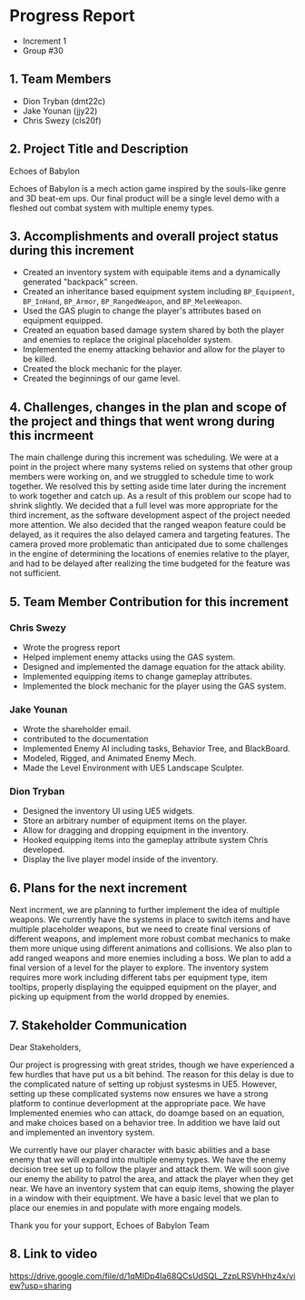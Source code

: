 # Progress Report
- Increment 1
- Group #30

## 1. Team Members
- Dion Tryban (dmt22c)
- Jake Younan (jjy22)
- Chris Swezy (cls20f)

## 2. Project Title and Description
Echoes of Babylon

Echoes of Babylon is a mech action game inspired by the souls-like genre and 3D beat-em ups. Our final product will be a single level demo with a fleshed out combat system with multiple enemy types.

## 3. Accomplishments and overall project status during this increment
<!-- Describe in detail what was accomplished during this increment and where your project stands overall compared to the initial scope and functionality proposed. -->

- Created an inventory system with equipable items and a dynamically generated "backpack" screen.
- Created an inheritance based equipment system including `BP_Equipment`, `BP_InHand`, `BP_Armor`, `BP_RangedWeapon`, and `BP_MeleeWeapon`.
- Used the GAS plugin to change the player's attributes based on equipment equipped.
- Created an equation based damage system shared by both the player and enemies to replace the original placeholder system.
- Implemented the enemy attacking behavior and allow for the player to be killed.
- Created the block mechanic for the player.
- Created the beginnings of our game level.

## 4. Challenges, changes in the plan and scope of the project and things that went wrong during this incrmeent
<!-- Please describe here in detail: 

- anything that was challenging during this increment and how you dealt with the challenges 

- any changes that occurred in the initial plan you had for the project or its scope. Describe the reasons for the changes.  

- anything that went wrong during this increment -->

The main challenge during this increment was scheduling. We were at a point in the project where many systems relied on systems that other group members were working on, and we struggled to schedule time to work together. We resolved this by setting aside time later during the increment to work together and catch up. As a result of this problem our scope had to shrink slightly. We decided that a full level was more appropriate for the third increment, as the software development aspect of the project needed more attention. We also decided that the ranged weapon feature could be delayed, as it requires the also delayed camera and targeting features. The camera proved more problematic than anticipated due to some challenges in the engine of determining the locations of enemies relative to the player, and had to be delayed after realizing the time budgeted for the feature was not sufficient.

## 5. Team Member Contribution for this increment
<!-- Please list each individual member and their contributions to each of the deliverables in this increment (be as detailed as possible). In other words, describe the contribution of each team member to: 

    the progress report, including the sections they wrote or contributed to 

    the requirements and design document, including the sections they wrote or contributed to 

    the implementation and testing document, including the sections they wrote or contributed to 

    the source code (be detailed about which parts of the system each team member contributed to and how) 

    the video or presentation -->
### Chris Swezy
- Wrote the progress report
- Helped implement enemy attacks using the GAS system.
- Designed and implemented the damage equation for the attack ability.
- Implemented equipping items to change gameplay attributes.
- Implemented the block mechanic for the player using the GAS system.

### Jake Younan
- Wrote the shareholder email.
- contributed to the documentation
- Implemented Enemy AI including tasks, Behavior Tree, and BlackBoard.
- Modeled, Rigged, and Animated Enemy Mech.
- Made the Level Environment with UE5 Landscape Sculpter.

### Dion Tryban
- Designed the inventory UI using UE5 widgets.
- Store an arbitrary number of equipment items on the player.
- Allow for dragging and dropping equipment in the inventory.
- Hooked equipping items into the gameplay attribute system Chris developed.
- Display the live player model inside of the inventory.

## 6. Plans for the next increment
<!-- If this report if for the first or second increment, describe what are you planning to achieve in the next increment. -->
Next incrment, we are planning to further implement the idea of multiple weapons. We currently have the systems in place to switch items and have multiple placeholder weapons, but we need to create final versions of different weapons, and implement more robust combat mechanics to make them more unique using different animations and collisions. We also plan to add ranged weapons and more enemies including a boss. We plan to add a final version of a level for the player to explore. The inventory system requires more work including different tabs per equipment type, item tooltips, properly displaying the equipped equipment on the player, and picking up equipment from the world dropped by enemies.

## 7. Stakeholder Communication
<!-- Draft an email communication to the stakeholders of the project succinctly communicating progress and current project status. The email should be intended for a non-technical audience that is expertly aware of the domain your application is designed for. You may not “break the fourth wall” or otherwise refer to the course in the email, instead, you should think about how setbacks or issues you encounter may reflect setbacks that happen in the larger context of production software development and explain them as such. The email should not exceed 500 words. -->
Dear Stakeholders,

Our project is progressing with great strides, though we have experienced a few hurdles that have put us a bit behind. The reason for this delay is due to the complicated nature of setting up robjust systesms in UE5. However, setting up these complicated systems now ensures we have a strong platform to continue deverlopment at the appropriate pace. We have Implemented enemies who can attack, do doamge based on an equation, and make choices based on a behavior tree. In addition we have laid out and implemented an inventory system. 

We currently have our player character with basic abilities and a base enemy that we will expand into multiple enemy types. We have the enemy decision tree set up to follow the player and attack them. We will soon give our enemy the ability to patrol the area, and attack the player when they get near. We have an inventory system that can equip items, showing the player in a window with their equiptment. We have a basic level that we plan to place our enemies in and populate with more engaing models. 

Thank you for your support,
Echoes of Babylon Team


## 8. Link to video
https://drive.google.com/file/d/1qMIDp4Ia68QCsUdSQL_ZzpLRSVhHhz4x/view?usp=sharing
